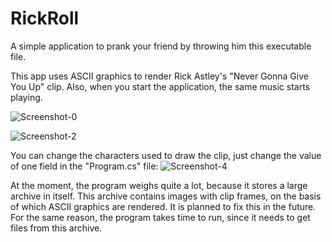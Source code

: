 # RickRoll
A simple application to prank your friend by throwing him this executable file.

This app uses ASCII graphics to render Rick Astley's "Never Gonna Give You Up" clip. Also, when you start the application, the same music starts playing.

![Screenshot-0](https://user-images.githubusercontent.com/82677442/170873106-1a8c3837-4e9b-4a62-8d0e-e696f1a910ae.jpg)

![Screenshot-2](https://user-images.githubusercontent.com/82677442/170873114-a076eeef-2de8-49c6-9999-32c870dfed67.jpg)

You can change the characters used to draw the clip, just change the value of one field in the "Program.cs" file:
![Screenshot-4](https://user-images.githubusercontent.com/82677442/170873426-7dbf8240-5629-495a-b9fd-169016853618.jpg)

At the moment, the program weighs quite a lot, because it stores a large archive in itself. This archive contains images with clip frames, on the basis of which ASCII graphics are rendered. It is planned to fix this in the future. For the same reason, the program takes time to run, since it needs to get files from this archive.
